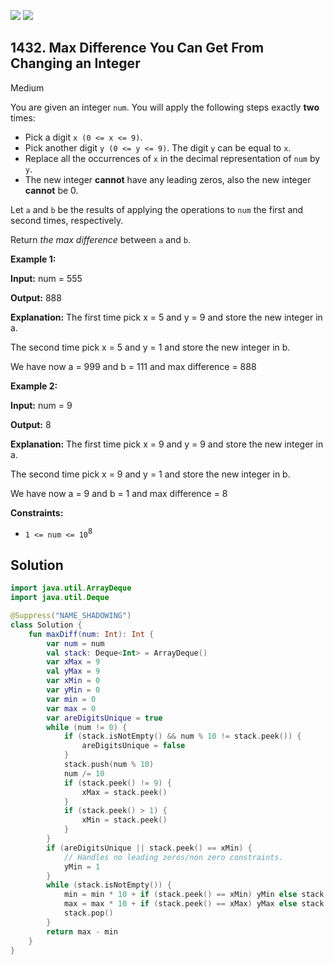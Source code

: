 [![](https://img.shields.io/github/stars/javadev/LeetCode-in-Kotlin?label=Stars&style=flat-square)](https://github.com/javadev/LeetCode-in-Kotlin)
[![](https://img.shields.io/github/forks/javadev/LeetCode-in-Kotlin?label=Fork%20me%20on%20GitHub%20&style=flat-square)](https://github.com/javadev/LeetCode-in-Kotlin/fork)

## 1432\. Max Difference You Can Get From Changing an Integer

Medium

You are given an integer `num`. You will apply the following steps exactly **two** times:

*   Pick a digit `x (0 <= x <= 9)`.
*   Pick another digit `y (0 <= y <= 9)`. The digit `y` can be equal to `x`.
*   Replace all the occurrences of `x` in the decimal representation of `num` by `y`.
*   The new integer **cannot** have any leading zeros, also the new integer **cannot** be 0.

Let `a` and `b` be the results of applying the operations to `num` the first and second times, respectively.

Return _the max difference_ between `a` and `b`.

**Example 1:**

**Input:** num = 555

**Output:** 888

**Explanation:** The first time pick x = 5 and y = 9 and store the new integer in a. 

The second time pick x = 5 and y = 1 and store the new integer in b. 

We have now a = 999 and b = 111 and max difference = 888

**Example 2:**

**Input:** num = 9

**Output:** 8

**Explanation:** The first time pick x = 9 and y = 9 and store the new integer in a. 

The second time pick x = 9 and y = 1 and store the new integer in b.

We have now a = 9 and b = 1 and max difference = 8

**Constraints:**

*   `1 <= num <= 10`<sup>8</sup>

## Solution

```kotlin
import java.util.ArrayDeque
import java.util.Deque

@Suppress("NAME_SHADOWING")
class Solution {
    fun maxDiff(num: Int): Int {
        var num = num
        val stack: Deque<Int> = ArrayDeque()
        var xMax = 9
        val yMax = 9
        var xMin = 0
        var yMin = 0
        var min = 0
        var max = 0
        var areDigitsUnique = true
        while (num != 0) {
            if (stack.isNotEmpty() && num % 10 != stack.peek()) {
                areDigitsUnique = false
            }
            stack.push(num % 10)
            num /= 10
            if (stack.peek() != 9) {
                xMax = stack.peek()
            }
            if (stack.peek() > 1) {
                xMin = stack.peek()
            }
        }
        if (areDigitsUnique || stack.peek() == xMin) {
            // Handles no leading zeros/non zero constraints.
            yMin = 1
        }
        while (stack.isNotEmpty()) {
            min = min * 10 + if (stack.peek() == xMin) yMin else stack.peek()
            max = max * 10 + if (stack.peek() == xMax) yMax else stack.peek()
            stack.pop()
        }
        return max - min
    }
}
```